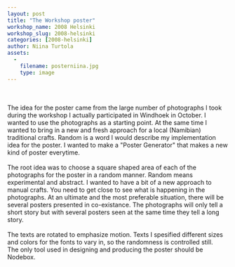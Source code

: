 ```yaml
---
layout: post
title: "The Workshop poster"
workshop_name: 2008 Helsinki 
workshop_slug: 2008-helsinki
categories: [2008-helsinki]
author: Niina Turtola
assets:
  -
    filename: posterniina.jpg
    type: image
---
```

<div>
<br />
</div>
<div>
<br />
</div>
The idea for the poster came from the large number of photographs I took during the workshop I actually participated in Windhoek in October. I wanted to use the photographs as a starting point. At the same time I wanted to bring in a new and fresh approach for a local (Namibian)  traditional crafts.
Random is a word I would describe my implementation idea for the poster. I wanted to make a &quot;Poster Generator&quot; that makes a new kind of poster everytime. 
<div>
<br />
</div>
<div>
The root idea was to choose a square shaped area of each of the photographs for the poster in a random manner. Random means experimental and abstract. I wanted to have a bit of a new approach to manual crafts. You need to get close to see what is happening in the photographs. At an ultimate and the most preferable situation, there will be several posters presented in co-existance. The photographs will only tell a short story but with several posters seen at the same time they tell a long story.  
</div>
<div>
<br />
</div>
<div>
The texts are rotated to emphasize motion. Texts I spesified different sizes and colors for the fonts to vary in, so the randomness is controlled still.
</div>
The only tool used in designing and producing the poster should be Nodebox.
